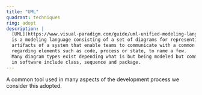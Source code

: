 ```yaml
---
title: "UML"
quadrant: techniques
ring: adopt
description: |
  [UML](https://www.visual-paradigm.com/guide/uml-unified-modeling-language/what-is-uml/)
  is a modeling language consisting of a set of diagrams for representing
  artifacts of a system that enable teams to communicate with a common language
  regarding elements such as code, process or state, to name a few.
  Many diagram types exist depending what is but being modeled but common diagrams
  in software include class, sequence and package.
---
```


A common tool used in many aspects of the development process we consider this
adopted.
